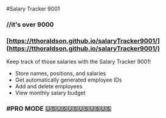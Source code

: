 #Salary Tracker 9001
### //it's over 9000 
### [https://tthoraldson.github.io/salaryTracker9001/](https://tthoraldson.github.io/salaryTracker9001/)

Keep track of those salaries with the Salary Tracker 9001! 
* Store names, positions, and salaries
* Get automatically generated employee IDs
* Add and delete employees
* View monthly salary budget

### #PRO MODE :us::us::us::us::us::us:

